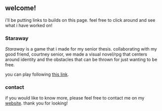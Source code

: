 ## welcome!

i'll be putting links to builds on this page. feel free to click around and see what i have worked on!

### Staraway

_Staraway_ is a game that i made for my senior thesis. collaborating with my good friend, courtney senior, we made a visual novel/rpg that centers around identity and the obstacles that can be thrown for just wanting to be free.

you can play following [this link](http://emilytouch.github.io/staraway).

### contact
if you would like to know more, please feel free to contact me on my [website](http://emilytouch.com). thank you for looking!
